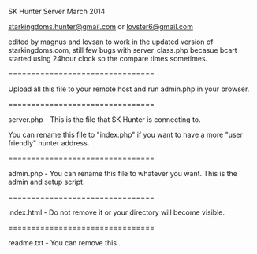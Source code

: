SK Hunter Server March 2014

starkingdoms.hunter@gmail.com or lovster6@gmail.com


edited by magnus and lovsan to work in the updated version of starkingdoms.com, still few bugs with server_class.php becasue bcart started using 24hour clock so the compare times sometimes.

================================


Upload all this file to your remote host and run admin.php in your browser. 

================================



server.php - This is the file that SK Hunter is connecting to.

You can rename this file to "index.php" if you want to have a more "user friendly" hunter address.

================================




admin.php - You can rename this file to whatever you want.
This is the admin and setup script.



================================


index.html - Do not remove it or your directory will become visible.

================================




readme.txt - You can remove this .
